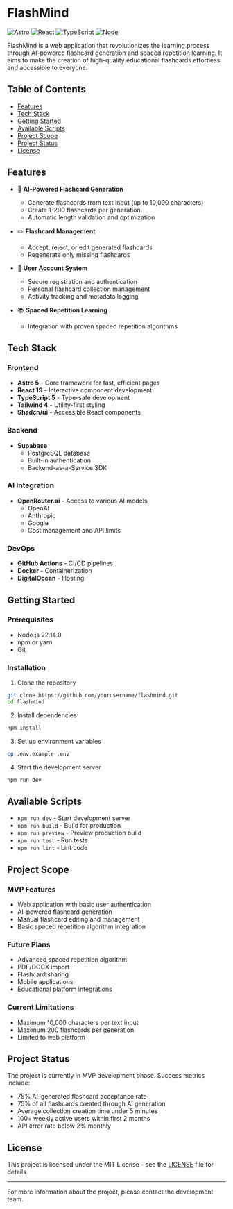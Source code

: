 # FlashMind

[![Astro](https://img.shields.io/badge/Astro-5-orange.svg)](https://astro.build)
[![React](https://img.shields.io/badge/React-19-blue.svg)](https://reactjs.org)
[![TypeScript](https://img.shields.io/badge/TypeScript-5-blue.svg)](https://www.typescriptlang.org)
[![Node](https://img.shields.io/badge/Node-22.14.0-green.svg)](https://nodejs.org)

FlashMind is a web application that revolutionizes the learning process through AI-powered flashcard generation and spaced repetition learning. It aims to make the creation of high-quality educational flashcards effortless and accessible to everyone.

## Table of Contents
- [Features](#features)
- [Tech Stack](#tech-stack)
- [Getting Started](#getting-started)
- [Available Scripts](#available-scripts)
- [Project Scope](#project-scope)
- [Project Status](#project-status)
- [License](#license)

## Features

- 🤖 **AI-Powered Flashcard Generation**
  - Generate flashcards from text input (up to 10,000 characters)
  - Create 1-200 flashcards per generation
  - Automatic length validation and optimization

- ✏️ **Flashcard Management**
  - Accept, reject, or edit generated flashcards
  - Regenerate only missing flashcards

- 👤 **User Account System**
  - Secure registration and authentication
  - Personal flashcard collection management
  - Activity tracking and metadata logging

- 📚 **Spaced Repetition Learning**
  - Integration with proven spaced repetition algorithms

## Tech Stack

### Frontend
- **Astro 5** - Core framework for fast, efficient pages
- **React 19** - Interactive component development
- **TypeScript 5** - Type-safe development
- **Tailwind 4** - Utility-first styling
- **Shadcn/ui** - Accessible React components

### Backend
- **Supabase**
  - PostgreSQL database
  - Built-in authentication
  - Backend-as-a-Service SDK

### AI Integration
- **OpenRouter.ai** - Access to various AI models
  - OpenAI
  - Anthropic
  - Google
  - Cost management and API limits

### DevOps
- **GitHub Actions** - CI/CD pipelines
- **Docker** - Containerization
- **DigitalOcean** - Hosting

## Getting Started

### Prerequisites

- Node.js 22.14.0
- npm or yarn
- Git

### Installation

1. Clone the repository
```bash
git clone https://github.com/yourusername/flashmind.git
cd flashmind
```

2. Install dependencies
```bash
npm install
```

3. Set up environment variables
```bash
cp .env.example .env
```

4. Start the development server
```bash
npm run dev
```

## Available Scripts

- `npm run dev` - Start development server
- `npm run build` - Build for production
- `npm run preview` - Preview production build
- `npm run test` - Run tests
- `npm run lint` - Lint code

## Project Scope

### MVP Features
- Web application with basic user authentication
- AI-powered flashcard generation
- Manual flashcard editing and management
- Basic spaced repetition algorithm integration

### Future Plans
- Advanced spaced repetition algorithm
- PDF/DOCX import
- Flashcard sharing
- Mobile applications
- Educational platform integrations

### Current Limitations
- Maximum 10,000 characters per text input
- Maximum 200 flashcards per generation
- Limited to web platform

## Project Status

The project is currently in MVP development phase. Success metrics include:

- 75% AI-generated flashcard acceptance rate
- 75% of all flashcards created through AI generation
- Average collection creation time under 5 minutes
- 100+ weekly active users within first 2 months
- API error rate below 2% monthly

## License

This project is licensed under the MIT License - see the [LICENSE](LICENSE) file for details.

---

For more information about the project, please contact the development team. 